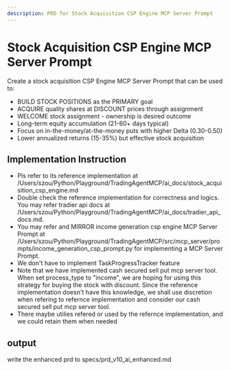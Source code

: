 ```yaml
---
description: PRD for Stock Acquisition CSP Engine MCP Server Prompt
---
```


# Stock Acquisition CSP Engine MCP Server Prompt

Create a stock acquisition CSP Engine MCP Server Prompt that can be used to:
- BUILD STOCK POSITIONS as the PRIMARY goal
- ACQUIRE quality shares at DISCOUNT prices through assignment
- WELCOME stock assignment - ownership is desired outcome
- Long-term equity accumulation (21-60+ days typical)
- Focus on in-the-money/at-the-money puts with higher Delta (0.30-0.50)
- Lower annualized returns (15-35%) but effective stock acquisition

## Implementation Instruction

- Pls refer to its reference implementation at /Users/szou/Python/Playground/TradingAgentMCP/ai_docs/stock_acquisition_csp_engine.md
- Double check the reference implementation for correctness and logics. You may refer tradier api docs at /Users/szou/Python/Playground/TradingAgentMCP/ai_docs/tradier_api_docs.md.
- You may refer and MIRROR income generation csp engine MCP Server Prompt at /Users/szou/Python/Playground/TradingAgentMCP/src/mcp_server/prompts/income_generation_csp_prompt.py for implementing a MCP Server Prompt.
- We don't have to implement TaskProgressTracker feature
- Note that we have implemented cash secured sell put mcp server tool. When set process_type to "income", we are hoping for using this strategy for buying the stock with discount. Since the reference implementation doesn't have this knowledge, we shall use discretion when refering to refernce implementation and consider our cash secured sell put mcp server tool.
- There maybe utilies refered or used by the refernce implementation, and we could retain them when needed

## output

write the enhanced prd to specs/prd_v10_ai_enhanced.md
